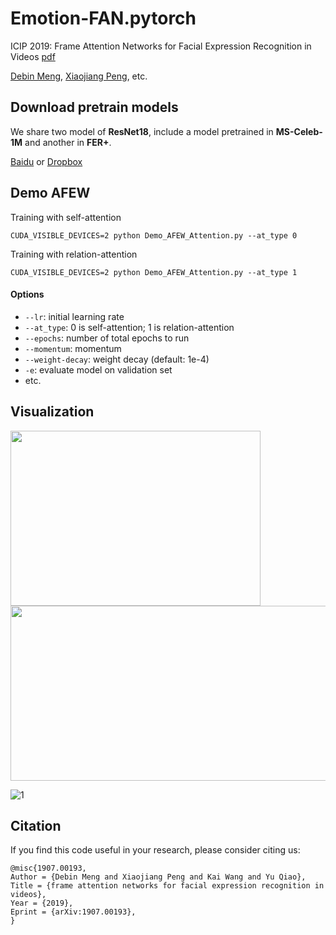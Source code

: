 # Emotion-FAN.pytorch
 ICIP 2019: Frame Attention Networks for Facial Expression Recognition in Videos  [pdf](https://arxiv.org/pdf/1907.00193.pdf)
 
 [Debin Meng](michaeldbmeng19@outlook.com), [Xiaojiang Peng](https://pengxj.github.io/), etc.
 
## Download pretrain models
We share two model of **ResNet18**, include a model pretrained in **MS-Celeb-1M** and another in **FER+**.

[Baidu](https://pan.baidu.com/s/1OgxPSSzUhaC9mPltIpp2pg) or [Dropbox](https://github.com/DebinMeng19-OpenSourceLibrary/Emotion-FAN/blob/master/README.md)


## Demo AFEW
Training with self-attention
```
CUDA_VISIBLE_DEVICES=2 python Demo_AFEW_Attention.py --at_type 0
```
Training with relation-attention
```
CUDA_VISIBLE_DEVICES=2 python Demo_AFEW_Attention.py --at_type 1
```
#### Options
* ``` --lr ```: initial learning rate
* ``` --at_type ```: 0 is self-attention; 1 is relation-attention
* ``` --epochs ```: number of total epochs to run
* ``` --momentum ```: momentum
* ``` --weight-decay ```: weight decay (default: 1e-4)
* ``` -e ```: evaluate model on validation set
* etc.

## Visualization
<img width="400" height="280" src="https://github.com/DebinMeng19-OpenSourceLibrary/Emotion-FAN/blob/master/visualization1.png"/><img width="520" height="280" src="https://github.com/DebinMeng19-OpenSourceLibrary/Emotion-FAN/blob/master/visualization2.png"/>

![1](https://github.com/DebinMeng19-OpenSourceLibrary/Emotion-FAN/blob/master/visualization1.png?imageMogr2/thumbnail/!<Scale>p/thumbnail/!<Scale>p)

## Citation
If you find this code useful in your research, please consider citing us:
```
@misc{1907.00193,
Author = {Debin Meng and Xiaojiang Peng and Kai Wang and Yu Qiao},
Title = {frame attention networks for facial expression recognition in videos},
Year = {2019},
Eprint = {arXiv:1907.00193},
}
```
